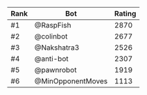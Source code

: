 Rank|Bot|Rating
---|---|---
#1|@RaspFish|2870
#2|@colinbot|2677
#3|@Nakshatra3|2526
#4|@anti-bot|2307
#5|@pawnrobot|1919
#6|@MinOpponentMoves|1113
